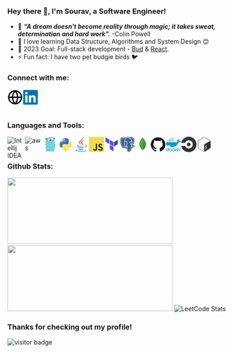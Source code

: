 ### Hey there 👋, I'm Sourav, a Software Engineer!

- 🔭 ***“A dream doesn't become reality through magic; it takes sweat, determination and hard work”.*** -Colin Powell
- 🌱 I love learning Data Structure, Algorithms and System Design 😊
- 🥅 2023 Goal: Full-stack development - [Bud](https://github.com/livebud/bud) & [React](#).
- ⚡ Fun fact: I have two pet budgie birds :bird: 

### Connect with me:

[<img align="left" width="35px" src="img/globe-light.svg">][website]
&nbsp;&nbsp;
[<img align="left" alt="codeSTACKr | LinkedIn" width="35px" src="https://github.com/devicons/devicon/blob/master/icons/linkedin/linkedin-original.svg" />][linkedin]

[website]: https://souravs.netlify.app/
[linkedin]: https://www.linkedin.com/in/souravsker/
<br />

### Languages and Tools:

[<img align="left" alt="Intellij IDEA" width="40px" src="https://img.icons8.com/color/48/000000/intellij-idea.png" />](#)
[<img align="left" alt="aws" width="40px" src="https://github.com/souravskr/souravskr/blob/master/img/aws-icon.svg" />](#)
[<img align="left" alt="Go" width="35px" src="https://github.com/devicons/devicon/blob/v2.15.1/icons/go/go-original.svg" />](#)
[<img align="left" alt="Python" width="35px" src="https://github.com/devicons/devicon/blob/v2.15.1/icons/python/python-original.svg" />](#)
[<img align="left" alt="java" width="35px" src="https://github.com/devicons/devicon/blob/v2.15.1/icons/java/java-original.svg" />](#)
[<img align="left" alt="JavaScript" width="35px" src="https://github.com/devicons/devicon/blob/v2.15.1/icons/javascript/javascript-original.svg" />](#)
[<img align="left" alt="Terraform" width="35px" src="https://github.com/devicons/devicon/blob/v2.15.1/icons/terraform/terraform-original.svg" />](#)
[<img align="left" alt="SQL" width="35px" src="https://github.com/devicons/devicon/blob/v2.15.1/icons/postgresql/postgresql-original.svg" />](#)
[<img align="left" alt="MongoDB" width="35px" src="https://github.com/devicons/devicon/blob/v2.15.1/icons/mongodb/mongodb-original.svg" />](#)
[<img align="left" alt="GitHub" width="35px" src="https://github.com/devicons/devicon/blob/v2.15.1/icons/github/github-original.svg" />](#)
[<img align="left" alt="Docker" width="35px" src="https://github.com/devicons/devicon/blob/v2.15.1/icons/docker/docker-plain-wordmark.svg" />](#)
[<img align="left" alt="CircleCI" width="35px" src="https://github.com/devicons/devicon/blob/master/icons/circleci/circleci-plain.svg" />](#)
[<img align="left" alt="Bash" width="35px" src="https://github.com/devicons/devicon/blob/master/icons/bash/bash-original.svg" />](#)

<br />
<br />

### Github Stats:

<p float="left">
  <img src="https://github-readme-stats-souravskr.vercel.app/api/top-langs/?username=souravskr&hide_progress=true&theme=vue" height='150px' width="375" />
  <img src="https://github-readme-stats-souravskr.vercel.app/api?username=souravskr&show_icons=true&theme=vue&count_private=true&custom_title=GitHub-Stats" height='150px' width="375" /> 
  <img alt="LeetCode Stats" src="https://leetcode-stats.vercel.app/api?username=ssark&theme=Light" width="375" height='150px'/>
</p>
                                                                                                                 
                                                                                                                 

### Thanks for checking out my profile! 
![visitor badge](https://visitor-badge.glitch.me/badge?page_id=souravskr.328822845)
